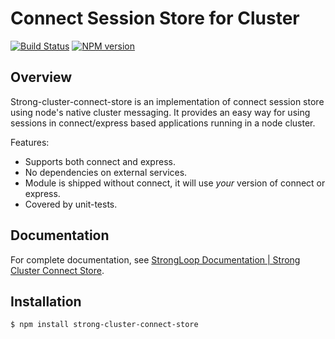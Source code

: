# Connect Session Store for Cluster

[![Build Status](https://travis-ci.org/strongloop/strong-cluster-connect-store.png?branch=master)](https://travis-ci.org/strongloop/strong-cluster-connect-store)
[![NPM version](https://badge.fury.io/js/strong-cluster-connect-store.png)](http://badge.fury.io/js/strong-cluster-connect-store)

## Overview

Strong-cluster-connect-store is an implementation of connect session store
using node's native cluster messaging. It provides an easy way for using
sessions in connect/express based applications running in a node cluster.

Features:

- Supports both connect and express.
- No dependencies on external services.
- Module is shipped without connect, it will use *your* version of connect
  or express.
- Covered by unit-tests.
 
## Documentation

For complete documentation, see [StrongLoop Documentation | Strong Cluster Connect Store](http://docs.strongloop.com/display/SOPS/Strong+Cluster+Connect+Store).

## Installation

```sh
$ npm install strong-cluster-connect-store
```
